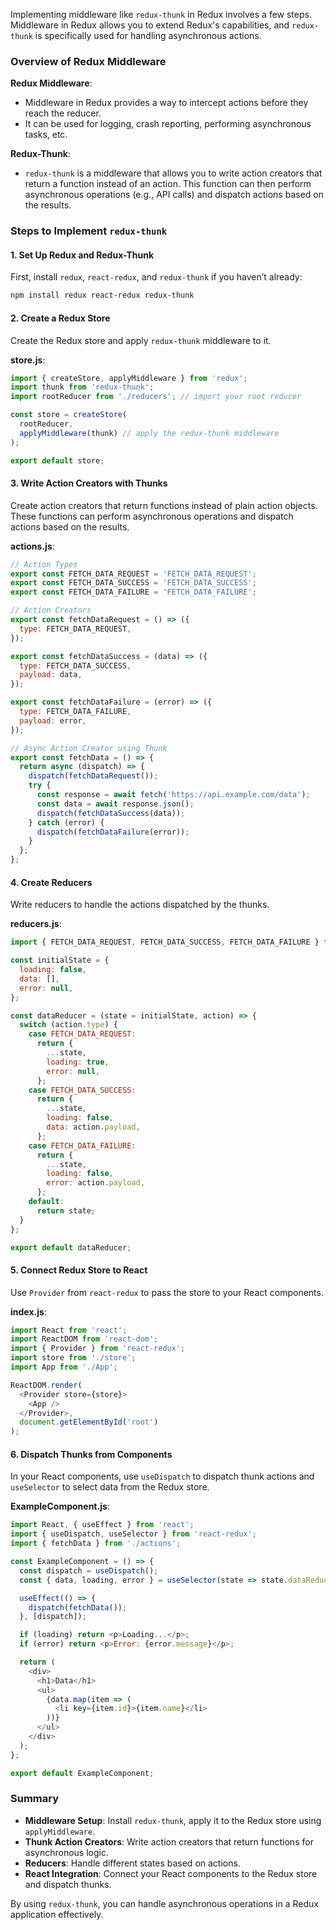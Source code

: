 Implementing middleware like `redux-thunk` in Redux involves a few steps. Middleware in Redux allows you to extend Redux's capabilities, and `redux-thunk` is specifically used for handling asynchronous actions.

### Overview of Redux Middleware

**Redux Middleware**:
- Middleware in Redux provides a way to intercept actions before they reach the reducer.
- It can be used for logging, crash reporting, performing asynchronous tasks, etc.

**Redux-Thunk**:
- `redux-thunk` is a middleware that allows you to write action creators that return a function instead of an action. This function can then perform asynchronous operations (e.g., API calls) and dispatch actions based on the results.

### Steps to Implement `redux-thunk`

#### 1. Set Up Redux and Redux-Thunk

First, install `redux`, `react-redux`, and `redux-thunk` if you haven’t already:

```bash
npm install redux react-redux redux-thunk
```

#### 2. Create a Redux Store

Create the Redux store and apply `redux-thunk` middleware to it.

**store.js**:
```javascript
import { createStore, applyMiddleware } from 'redux';
import thunk from 'redux-thunk';
import rootReducer from './reducers'; // import your root reducer

const store = createStore(
  rootReducer,
  applyMiddleware(thunk) // apply the redux-thunk middleware
);

export default store;
```

#### 3. Write Action Creators with Thunks

Create action creators that return functions instead of plain action objects. These functions can perform asynchronous operations and dispatch actions based on the results.

**actions.js**:
```javascript
// Action Types
export const FETCH_DATA_REQUEST = 'FETCH_DATA_REQUEST';
export const FETCH_DATA_SUCCESS = 'FETCH_DATA_SUCCESS';
export const FETCH_DATA_FAILURE = 'FETCH_DATA_FAILURE';

// Action Creators
export const fetchDataRequest = () => ({
  type: FETCH_DATA_REQUEST,
});

export const fetchDataSuccess = (data) => ({
  type: FETCH_DATA_SUCCESS,
  payload: data,
});

export const fetchDataFailure = (error) => ({
  type: FETCH_DATA_FAILURE,
  payload: error,
});

// Async Action Creator using Thunk
export const fetchData = () => {
  return async (dispatch) => {
    dispatch(fetchDataRequest());
    try {
      const response = await fetch('https://api.example.com/data');
      const data = await response.json();
      dispatch(fetchDataSuccess(data));
    } catch (error) {
      dispatch(fetchDataFailure(error));
    }
  };
};
```

#### 4. Create Reducers

Write reducers to handle the actions dispatched by the thunks.

**reducers.js**:
```javascript
import { FETCH_DATA_REQUEST, FETCH_DATA_SUCCESS, FETCH_DATA_FAILURE } from './actions';

const initialState = {
  loading: false,
  data: [],
  error: null,
};

const dataReducer = (state = initialState, action) => {
  switch (action.type) {
    case FETCH_DATA_REQUEST:
      return {
        ...state,
        loading: true,
        error: null,
      };
    case FETCH_DATA_SUCCESS:
      return {
        ...state,
        loading: false,
        data: action.payload,
      };
    case FETCH_DATA_FAILURE:
      return {
        ...state,
        loading: false,
        error: action.payload,
      };
    default:
      return state;
  }
};

export default dataReducer;
```

#### 5. Connect Redux Store to React

Use `Provider` from `react-redux` to pass the store to your React components.

**index.js**:
```javascript
import React from 'react';
import ReactDOM from 'react-dom';
import { Provider } from 'react-redux';
import store from './store';
import App from './App';

ReactDOM.render(
  <Provider store={store}>
    <App />
  </Provider>,
  document.getElementById('root')
);
```

#### 6. Dispatch Thunks from Components

In your React components, use `useDispatch` to dispatch thunk actions and `useSelector` to select data from the Redux store.

**ExampleComponent.js**:
```javascript
import React, { useEffect } from 'react';
import { useDispatch, useSelector } from 'react-redux';
import { fetchData } from './actions';

const ExampleComponent = () => {
  const dispatch = useDispatch();
  const { data, loading, error } = useSelector(state => state.dataReducer);

  useEffect(() => {
    dispatch(fetchData());
  }, [dispatch]);

  if (loading) return <p>Loading...</p>;
  if (error) return <p>Error: {error.message}</p>;

  return (
    <div>
      <h1>Data</h1>
      <ul>
        {data.map(item => (
          <li key={item.id}>{item.name}</li>
        ))}
      </ul>
    </div>
  );
};

export default ExampleComponent;
```

### Summary

- **Middleware Setup**: Install `redux-thunk`, apply it to the Redux store using `applyMiddleware`.
- **Thunk Action Creators**: Write action creators that return functions for asynchronous logic.
- **Reducers**: Handle different states based on actions.
- **React Integration**: Connect your React components to the Redux store and dispatch thunks.

By using `redux-thunk`, you can handle asynchronous operations in a Redux application effectively.